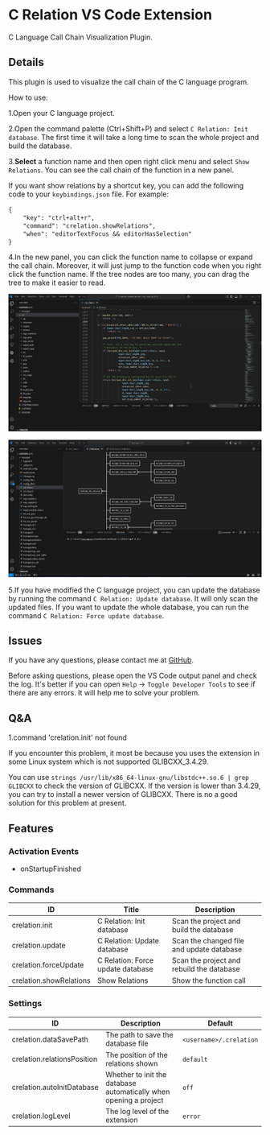 # C Relation VS Code Extension

C Language Call Chain Visualization Plugin.

## Details

This plugin is used to visualize the call chain of the C language program.

How to use:

1.Open your C language project.

2.Open the command palette (Ctrl+Shift+P) and select `C Relation: Init database`. The first time it will take a long time to scan the whole project and build the database.

3.**Select** a function name and then open right click menu and select `Show Relations`. You can see the call chain of the function in a new panel.

If you want show relations by a shortcut key, you can add the following code to your `keybindings.json` file. For example: 

```
{
    "key": "ctrl+alt+r",
    "command": "crelation.showRelations",
    "when": "editorTextFocus && editorHasSelection"
}
```

4.In the new panel, you can click the function name to collapse or expand the call chain. Moreover, it will just jump to the function code when you right click the function name. If the tree nodes are too many, you can drag the tree to make it easier to read.

![How to use](images/how_to_use.gif)

![Zoom](images/zoom.gif)

5.If you have modified the C language project, you can update the database by running the command `C Relation: Update database`. It will only scan the updated files. If you want to update the whole database, you can run the command `C Relation: Force update database`.

## Issues
If you have any questions, please contact me at [GitHub](https://github.com/SingleMoonlight/crelation).

Before asking questions, please open the VS Code output panel and check the log. It's better if you can open `Help` -> `Toggle Developer Tools` to see if there are any errors. It will help me to solve your problem.

## Q&A
1.command 'crelation.init' not found

If you encounter this problem, it most be because you uses the extension in some Linux system which is not supported GLIBCXX_3.4.29. 

You can use `strings /usr/lib/x86_64-linux-gnu/libstdc++.so.6 | grep GLIBCXX` to check the version of GLIBCXX. If the version is lower than 3.4.29, you can try to install a newer version of GLIBCXX. There is no a good solution for this problem at present.

## Features

### Activation Events
+ onStartupFinished

### Commands

| ID                      | Title                            | Description                               |
| ----------------------- | -------------------------------- | ----------------------------------------- |
| crelation.init          | C Relation: Init database         | Scan the project and build the database   |
| crelation.update        | C Relation: Update database       | Scan the changed file and update database |
| crelation.forceUpdate   | C Relation: Force update database | Scan the project and rebuild the database |
| crelation.showRelations | Show Relations                   | Show the function call                    |

### Settings

| ID                     | Description                        | Default                 |
| ---------------------- | ---------------------------------- | ----------------------- |
| crelation.dataSavePath | The path to save the database file | `<username>/.crelation` |
| crelation.relationsPosition | The position of the relations shown | `default` |
| crelation.autoInitDatabase     | Whether to init the database automatically when opening a project     | `off`                   |
| crelation.logLevel     | The log level of the extension     | `error`                   |
